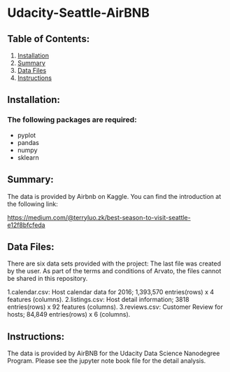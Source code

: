 # Udacity-Seattle-AirBNB

## Table of Contents:

1. [Installation](#installation)
2. [Summary](#summary)
3. [Data Files](#files)
4. [Instructions](#instructions)

## Installation: <a name="installation"></a>

### The following packages are required:

- pyplot
- pandas
- numpy
- sklearn

## Summary: <a name="summary"></a>

The data is provided by Airbnb on Kaggle. You can find the introduction at the following link: 

https://medium.com/@terryluo.zk/best-season-to-visit-seattle-e12f8bfcfeda


## Data Files: <a name="files"></a>

There are six data sets provided with the project: The last file was created by the user. As part of the terms and conditions of Arvato, the files cannot be shared in this repository.

1.calendar.csv: Host calendar data for 2016; 1,393,570 entries(rows) x 4 features (columns).
2.listings.csv: Host detail information; 3818 entries(rows) x 92 features (columns).
3.reviews.csv: Customer Review for hosts; 84,849 entries(rows) x 6 (columns).

## Instructions: <a name="instructions"></a>

The data is provided by AirBNB for the Udacity Data Science Nanodegree Program. Please see the jupyter note book file for the detail analysis.

